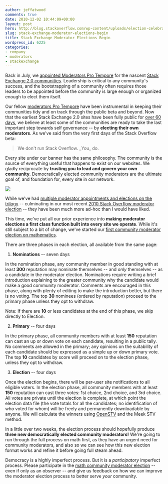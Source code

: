 ```yaml
---
author: jeffatwood
comments: true
date: 2010-12-02 10:44:09+00:00
layout: post
hero: http://blog.stackoverflow.com/wp-content/uploads/election-celebration.jpg
slug: stack-exchange-moderator-elections-begin
title: Stack Exchange Moderator Elections Begin
wordpress_id: 6225
categories:
- company
- moderators
- stackexchange
---
```


Back in July, we [appointed Moderators Pro Tempore](http://blog.stackoverflow.com/2010/07/moderator-pro-tempore/) for the nascent [Stack Exchange 2.0 communities](http://stackexchange.com/sites). Leadership is critical to any community's success, and the bootstrapping of a community often requires those leaders to be appointed before the community is large enough or organized enough to elect them itself.

Our fellow [moderators Pro Tempore](http://blog.stackoverflow.com/2010/07/moderator-pro-tempore/) have been instrumental in keeping their communities tidy and on track through the public beta and beyond. Now that the earliest Stack Exchange 2.0 sites have been fully public for [over 60 days](http://blog.stackoverflow.com/2010/09/our-first-area-51-site-goes-public/), we believe at least some of the communities are ready to take the last important step towards self governance -- by **electing their own moderators**. As we've said from the very first days of the Stack Overflow beta:



<blockquote>
We don't run Stack Overflow. _You_ do.
</blockquote>



Every site under our banner has the same philosophy. The community is the source of everything useful that happens to exist on our websites. We gladly reciprocate by **trusting you to lead and govern your own community**. Democratically elected community moderators are the ultimate goal of, and foundation for, every site in our network.

[![](http://blog.stackoverflow.com/wp-content/uploads/election-celebration.jpg)](http://www.life.com/image/95883094)

While we've had [multiple moderator appointments and elections on the trilogy](http://blog.stackoverflow.com/category/moderators/) -- culminating in our most recent [2010 Stack Overflow moderator election](http://blog.stackoverflow.com/2010/02/stack-overflow-2010-moderator-election-results/) -- they have been much more ad-hoc than I would have liked. 

This time, we've put all our prior experience into **making moderator elections a first class function built into every site we operate**. While it's still subject to a bit of change, we've started our [first community moderator election on mathematics](http://math.stackexchange.com/election).

There are three phases in each election, all available from the same page:





  1. **Nominations** -- seven days  

In the nomination phase, any community member in good standing with at least **300** reputation may nominate themselves -- and _only_ themselves -- as a candidate in the moderator election. Nominations require writing a brief introduction explaining to the greater community why the candidate would make a good community moderator. Comments are encouraged in this phase, along with plenty of editing to make the introduction better, but there is no voting. The top **30** nominees (ordered by reputation) proceed to the primary phase unless they opt to withdraw.

Note: If there are **10** or less candidates at the end of this phase, we skip directly to Election. 


  2. **Primary** -- four days  

In the primary phase, all community members with at least **150** reputation can cast an up or down vote on each candidate, resulting in a public tally. No comments are allowed in the primary; any opinions on the suitability of each candidate should be expressed as a simple up or down primary vote. The top **10** candidates by score will proceed on to the election phase, unless they opt to withdraw. 


  3. **Election** -- four days  

Once the election begins, there will be per-user site notifications to all eligible voters. In the election phase, all community members with at least **150** reputation can cast three votes: 1st choice, 2nd choice, and 3rd choice. All votes are private until the election is complete, at which point the election data file (the vote totals for all the candidates; no identification of who voted for whom) will be freely and permanently downloadable by anyone. We will calculate the winners using [OpenSTV](http://www.openstv.org/) and the Meek STV method.


In a little over two weeks, the election process should hopefully produce **three new democratically elected community moderators!** We're going to run through the full process on math first, as they have an urgent need for community moderators, and also so we can see how this new election format works and refine it before going full steam ahead.

Democracy is a highly imperfect process. But it is a _participatory_ imperfect process. Please participate in the [math community moderator election](http://math.stackexchange.com/election) -- even if only as an observer -- and give us feedback on how we can improve the moderator election process to better serve _your_ community.
